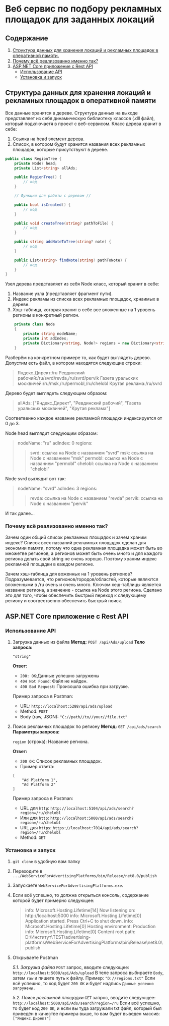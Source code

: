 # Веб сервис по подбору рекламных площадок для заданных локаций

## Содержание

1. [Структура данных для хранения локаций и рекламных площадок в оперативной памяти.](#структура-данных-для-хранения-локаций-и-рекламных-площадок-в-оперативной-памяти)
2. [Почему всё реализованно именно так?](#почему-всё-реализованно-именно-так)
3. [ASP\.NET Core приложение с Rest API](#aspnet-core-приложение-c-rest-api)
   - [Использование API](#использование-api)
   - [Установка и запуск](#установка-и-запуск)

## Структура данных для хранения локаций и рекламных площадок в оперативной памяти

Все данные хранятся в дереве. Структура данных на выходе представляет из себя динамическую библиотеку классов (.dll файл), который подключаетя в проект с веб-сервисом. Класс дерева хранит в себе:

1. Ссылка на head элемент дерева.
2. Список, в котором будут хранится названия всех рекламных площадок, которые присутствуют в дереве.

```csharp
public class RegionTree {
	private Node? head;
	private List<string> allAds;

	public RegionTree() {
		// код
	}

	// Функции для работы с деревом //

	public bool isCreated() {
		// код
	}

	public void createTree(string? pathToFile) {
		// код
	}

	public string addNoteToTree(string? note) {
		// код
	}

	public List<string> findNote(string? pathToNote) {
		// код
	}
}
```

Узел дерева представляет из себя Node класс, который хранит в себе:

1. Название узла (представляет фрагмент пути).
2. Индекс рекламы из списка всех рекламных площадок, хрнаимых в дереве.
3. Хэш-таблица, которая хранит в себе все вложенные на 1 уровень регионы в конкретный регион.

```csharp
	private class Node
	{
		private string nodeName;
		private int adIndex;
		private Dictionary<string, Node?> regions = new Dictionary<string, Node?>();
	}
```

Разберём на конкретном примере то, как будет выглядеть дерево.
Допустим есть файл, в котором находятся следующие строки:

> Яндекс.Директ:/ru
> Ревдинский рабочий:/ru/svrd/revda,/ru/svrd/pervik
> Газета уральских москвичей:/ru/msk,/ru/permobl,/ru/chelobl
> Крутая реклама:/ru/svrd

Дерево будет выглядеть следующим образом:

> allAds: ["Яндекс.Директ", "Ревдинский рабочий", "Газета уральских москвичей", "Крутая реклама"]

Соответвенно каждое название рекламной площадки индексируется от 0 до 3.

Node head выглядит следующим образом:

> nodeName: "ru"
> adIndex: 0
> regions:
>
> > svrd: ссылка на Node с названием "svrd"
> > msk: ссылка на Node с названием "msk"
> > permobl: ссылка на Node с названием "permobl"
> > chelobl: ссылка на Node с названием "chelobl"

Node svrd выглядит вот так:

> nodeName: "svrd"
> adIndex: 3
> regions:
>
> > revda: ссылка на Node с названием "revda"
> > pervik: ссылка на Node с названием "pervik"

И так далее...

### Почему всё реализованно именно так?

Зачем один общий список рекламных площадок и зачем храним индекс?
Список всех названий рекламных площадок сделан для экономии памяти, потому что одна рекламная площадка может быть во множетве регионов, а регионов может быть очень много и для каждого региона делать свой string не очень хорошо. Поэтому храним индекс рекламной площадки в каждом регионе.

Зачем хэш-таблица для воженных на 1 уровень регионов?
Подразумевается, что регионов/городов/областей, которые являются вложенными в /ru очень и очень много. Ключом хеш-таблицы является название региона, а значение - ссылка на Node этого региона. Сделано это для того, чтобы обеспечить быстрый переход к следующему региону и соотвественно обеспечить быстрый поиск.

## ASP\.NET Core приложение c Rest API

### Использование API

1.  Загрузка данных из файла
    **Метод:** `POST /api/Ads/upload`
    **Тело запроса:**

    ```
    "string"
    ```

    **Ответ:**

    - `200: OK`:Данные успешно загружены
    - `404 Not Found`: Файл не найден.
    - `400 Bad Request`: Произошла ошибка при загрузке.

    Пример запроса в Postman:

    - URL: `http://localhost:5288/api/ads/upload`
    - Method: `POST`
    - Body (raw, JSON): `"C://path//to//your//file.txt"`

2.  Поиск рекламных площадок по региону
    **Метод:** `GET /api/ads/search`
    **Параметры запроса:**

    `region` (строка): Название региона.

    **Ответ:**

    - `200 OK`: Список рекламных площадок.
    - Пример ответа:

    ```
    [
        "Ad Platform 1",
        "Ad Platform 2"
    ]
    ```

    Пример запроса в Postman:

    - URL для `http`: `http://localhost:5104/api/ads/search?region=/ru/chelobl`
    - Или для `http`: `http://localhost:5000/api/ads/search?region=/ru/chelobl`
    - URL для `https`: `https://localhost:7014/api/ads/search?region=/ru/chelobl`
    - Method: `GET`

### Установка и запуск

1. `git clone` в удобную вам папку
2. Переходите в `.../WebServiceForAdvertisingPlatforms/bin/Release/net8.0/publish`
3. Запускаете `WebServiceForAdvertisingPlatforms.exe`.
4. Если всё успешно, то должна открыться консоль, содержание которой будет примерно следующее:
   > info: Microsoft.Hosting.Lifetime[14]
   > Now listening on: http://localhost:5000
   > info: Microsoft.Hosting.Lifetime[0]
   > Application started. Press Ctrl+C to shut down.
   > info: Microsoft.Hosting.Lifetime[0]
   > Hosting environment: Production
   > info: Microsoft.Hosting.Lifetime[0]
   > Content root path: D:\Институт\TEST\advertising-platforms\WebServiceForAdvertisingPlatforms\bin\Release\net8.0\publish
5. Открываете Postman

   _5.1. Загрузка файла_
   `POST` запрос, вводите следующее: `http://localhost:5000/api/Ads/upload`
   В теле запроса выбираете `Body`, затем `raw` и пишете путь к файлу. Пример: `"D://regions.txt"`
   Если всё успешно, то код будет `200 OK` и будет надпись `Данные успешно загружены.`

   _5.2. Поиск рекламной площадки_
   `GET` запрос, вводите следующее: `http://localhost:5000/api/Ads/search?region=/ru`
   Если всё успешно, то будет код `200 OK`, и если вы туда загружали txt файл, который был приведён в качестве примера выше, то вам будет выведен массив: `["Яндекс.Директ"]`
